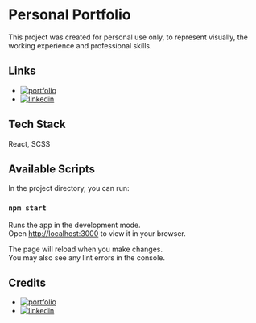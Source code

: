 # Personal Portfolio

This project was created for personal use only, to represent visually, the working experience and professional skills.

## Links

-   [![portfolio](https://img.shields.io/badge/my_portfolio-000?style=for-the-badge&logo=ko-fi&logoColor=white)](https://ioana-badiu-portfolio.netlify.app/)
-   [![linkedin](https://img.shields.io/badge/linkedin-0A66C2?style=for-the-badge&logo=linkedin&logoColor=white)](https://www.linkedin.com/in/ioana-andreea-badiu/)

## Tech Stack

React, SCSS

## Available Scripts

In the project directory, you can run:

### `npm start`

Runs the app in the development mode.\
Open [http://localhost:3000](http://localhost:3000) to view it in your browser.

The page will reload when you make changes.\
You may also see any lint errors in the console.

## Credits

-   [![portfolio](https://img.shields.io/badge/open%20source%20UI%20elements-8A2BE2)](https://uiverse.io/)
-   [![linkedin](https://img.shields.io/badge/portfolio%20inspiration%20design-8A2BE2)](https://dribbble.com/agakuk)
